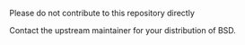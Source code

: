 Please do not contribute to this repository directly

Contact the upstream maintainer for your distribution of BSD.
